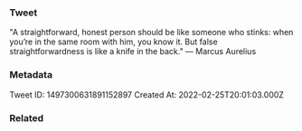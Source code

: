 ### Tweet
"A straightforward, honest person should be like someone who stinks: when you’re in the same room with him, you know it. But false straightforwardness is like a knife in the back." — Marcus Aurelius

### Metadata
Tweet ID: 1497300631891152897
Created At: 2022-02-25T20:01:03.000Z

### Related

